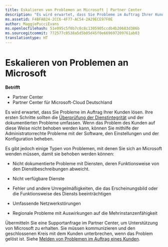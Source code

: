 ```yaml
---
title: Eskalieren von Problemen an Microsoft | Partner Center
description: "Es wird erwartet, dass Sie Probleme im Auftrag Ihrer Kunden lösen."
ms.assetid: F4BFAB24-2CC6-4F77-AC54-2A29ECE97F0E
author: MaggiePucciEvans
ms.openlocfilehash: 51e095c5f0b7c0c8c1305905ccdb4b20683d386b
ms.sourcegitcommit: 772577c0538a5d5b05d45f0e669697209761ab03
translationtype: HT
---
```

# <a name="escalate-problems-to-microsoft"></a>Eskalieren von Problemen an Microsoft

**Betrifft**

-  Partner Center
-  Partner Center für Microsoft-Cloud Deutschland

Es wird erwartet, dass Sie Probleme im Auftrag Ihrer Kunden lösen. Ihre ersten Schritte sollten die [Überprüfung der Dienstintegrität](check-service-health.md) und der dokumentierten Probleme umfassen. Wenn das Problem des Kunden auf diese Weise nicht behoben werden kann, können Sie mithilfe der Administratorrechte Probleme mit der Software, den Einstellungen und der Konfiguration beheben.

Es gibt jedoch einige Typen von Problemen, mit denen Sie sich an Microsoft wenden müssen, damit sie behoben werden können:

-   Nicht dokumentierte Probleme mit Diensten, deren Funktionsweise von den Dienstbeschreibungen abweicht.

-   Nicht verfügbare Dienste

-   Fehler und andere Unregelmäßigkeiten, die das Erscheinungsbild oder die Funktionsweise des Diensts beeinträchtigen

-   Umfassende Netzwerkstörungen

-   Regionale Probleme mit Auswirkungen auf die Mehrinstanzenfähigkeit

Übermitteln Sie eine Supportanfrage im Partner Center, um Unterstützung von Microsoft zu erhalten. Sie müssen kommunizieren und den geschlossenen Kreis mit dem Kunden unterbrechen, wenn das Problem gelöst ist. Siehe [Melden von Problemen im Auftrag eines Kunden](report-problems-on-behalf-of-a-customer.md).

 

 



